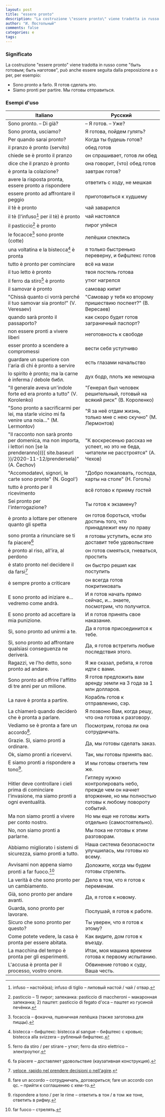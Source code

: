 ```yaml
---
layout: post
title: "essere pronto"
description: "La costruzione \"essere pronto\" viene tradotta in russo come \"быть готовым; быть наготове\", può anche essere seguita dalla preposizione a o per, per esempio: Sono pronto a farlo. Я готов сделать это."
author: "И. Постольный"
comments: false
categories: e
tags:
---
```


### Significato

La costruzione "essere pronto" viene tradotta in russo come "быть готовым; быть наготове", può anche essere seguita dalla preposizione a o per, per esempio:

- Sono pronto a farlo. Я готов сделать это.
- Siamo pronti per partire. Мы готовы отправиться.

### Esempi d'uso

| Italiano | Русский |
|----------|---------|
|Sono pronto. – Di già?|– Я готов. – Уже?|
|Sono pronta, usciamo?|Я готова, пойдем гулять?|
|Per quando sarai pronto?|Когда ты будешь готов?|
|il pranzo è pronto (servito)|обед готов|
|chiede se è pronto il pranzo|он спрашивает, готов ли обед|
|dice che il pranzo è pronto|она говорит, (что) обед готов|
|è pronta la colazione?|завтрак готов?|
|avere la risposta pronta, essere pronto a rispondere|ответить с ходу, не мешкая|
|essere pronto ad affrontare il peggio|приготовиться к худшему|
|il tè è pronto|чай заварился|
|il tè (l'infuso[^1] per il tè) è pronto|чай настоялся|
|il pasticcio[^2] è pronto|пирог упёкся|
|le focacce[^3] sono pronte (cotte)|лепёшки спеклись|
|una voltatina e la bistecca[^4] è pronta|я только быстренько переверну, и бифштекс готов|
|tutto è pronto per cominciare|всё на мази|
|il tuo letto è pronto|твоя постель готова|
|il ferro da stiro[^5] è pronto|утюг нагрелся|
|il samovar è pronto|самовар кипит|
|"Chissà quanto ci vorrà perché il tuo samovar sia pronto!" (V. Veresaev)|"Самовар у тебя ко второму пришествию поспеет?" (В. Вересаев)|
|quando sarà pronto il passaporto?|как скоро будет готов заграничный паспорт?|
|non essere pronti a vivere liberi|неготовность к свободе|
|esser pronto a scendere a compromessi|вести себя уступчиво|
|guardare un superiore con l'aria di chi è pronto a servire|есть глазами начальство|
|lo spirito è pronto; ma la carne è inferma / debole библ.|дух бодр, плоть же немощна|
|"Il generale aveva un'indole forte ed era pronto a tutto" (V. Korolenko)|"Генерал был человек решительный, готовый на всякий риск" (В. Короленко)|
|"Sono pronto a sacrificarmi per lei, ma starle vicino mi fa venire una noia..." (M. Lermontov)|"Я за неё отдам жизнь, только мне с нею скучно" (М. Лермонтов)|
|"Il racconto non sarà pronto per domenica, ma non importa, i lettori non [se la prenderanno]({{ site.baseurl }}/2020-11-12/prendersela)" (A. Čechov)|"К воскресенью рассказ не успеет, но это не беда, читатели не расстроятся" (А. Чехов)|
|"Accomodatevi, signori, le carte sono pronte" (N. Gogol')|"Добро пожаловать, господа, карты на столе" (Н. Гоголь)|
|tutto è pronto per il ricevimento|всё готово к приему гостей|
|Sei pronto per l'interrogazione?|Ты готов к экзамену?|
|è pronto a lottare per ottenere quanto gli spetta|он готов бороться, чтобы достичь того, что принадлежит ему по праву|
|sono pronta a rinunciare se ti fa piacere[^6]|я готовы уступить, если это доставит тебе удовольствие|
|è pronto al riso, all'ira, al perdono|он готов смеяться, гневаться, простить|
|è stato pronto nel decidere il da farsi[^7]|он быстро решил как поступить|
|è sempre pronto a criticare|он всегда готов покритиковать|
|E sono pronto ad iniziare e... vedremo come andrà.|И я готов начать прямо сейчас, и... знаете, посмотрим, что получится.|
|E sono pronto ad accettare la mia punizione.|И я готов принять свое наказание.|
|Sì, sono pronto ad unirmi a te.|Да я готов присоединится к тебе.|
|Sì, sono pronto ad affrontare qualsiasi conseguenza ne deriverà.|Да, я готов встретить любые последствия этого.|
|Ragazzi, ve l'ho detto, sono pronto ad andare.|Я же сказал, ребята, я готов идти с вами.|
|Sono pronto ad offrire l'affitto di tre anni per un milione.|Я готов предложить вам аренду земли на З года за 1 млн долларов.|
|La nave è pronta a partire.|Корабль готов к отправлению, сэр.|
|La chiamerò quando deciderò che è pronta a parlare.|Я позвоню Вам, когда решу, что она готова к разговору.|
|Vediamo se è pronta a fare un accordo[^8].|Посмотрим, готова ли она сотрудничать.|
|Grazie. Sì, siamo pronti a ordinare.|Да, мы готовы сделать заказ.|
|Ok, siamo pronti a ricevervi.|Так, мы готовы принять вас.|
|E siamo pronti a rispondere a tono[^9].|И мы готовы ответить тем же.|
|Hitler deve controllare i cieli prima di cominciare l'invasione, ma siamo pronti a ogni eventualità.|Гитлеру нужно контролировать небо, прежде чем он начнет вторжение, но мы полностью готовы к любому повороту событий.|
|Ma non siamo pronti a vivere per conto nostro.|Но мы еще не готовы жить отдельно (самостоятельно).|
|No, non siamo pronti a parlarne.|Мы пока не готовы к этим разговорам.|
|Abbiamo migliorato i sistemi di sicurezza, siamo pronti a tutto.|Наша система безопасности улучшилась, мы готовы ко всему.|
|Avvisami non appena siamo pronti a far fuoco.[^10]|Доложите, когда мы будем готовы стрелять.|
|La verità è che sono pronto per un cambiamento.|Дело в том, что я готов к переменам.|
|Già, sono pronto per andare avanti.|Да, я готов к новому.|
|Guarda, sono pronto per lavorare.|Послушай, я готов к работе.|
|Sicuro che sono pronto per questo?|Ты уверен, что я готов к этому?|
|Come potete vedere, la casa è pronta per essere abitata.|Как видите, дом готов к въезду.|
|La macchina del tempo è pronta per gli esperimenti.|Итак, моя машина времени готова к первому испытанию.|
|L'accusa è pronta per il processo, vostro onore.|Обвинение готово к суду, Ваша честь.|

[^1]: infuso – настой(ка); infuso di tiglio – липовый настой / чай / отвар.

[^2]: pasticcio – 1) пирог; запеканка: pasticcio di maccheroni – макаронная запеканка; 2) паштет: pasticcio di fegato d'oca – паштет из гусиной печёнки.

[^3]: focaccia – фокачча, пшеничная лепёшка (также заготовка для пиццы).

[^4]: bistecca – бифштекс: bistecca al sangue – бифштекс с кровью; bistecca alla svizzera – рубленый бифштекс.

[^5]: ferro da stiro / per stirare – утюг; ferro da stiro elettrico – электроутюг.

[^6]: fa piacere – доставляет удовольствие (каузативная конструкция).

[^7]: [veloce, rapido nel prendere decisioni o nell'agire](https://dizionario.internazionale.it/parola/pronto).

[^8]: fare un accordo – сотрудничать, договориться; fare un accordo con qc. – прийти к соглашению с кем-то.

[^9]: rispondere a tono / per le rime – ответить в тон / в том же тоне, ответить в рифму.

[^10]: far fuoco – стрелять.